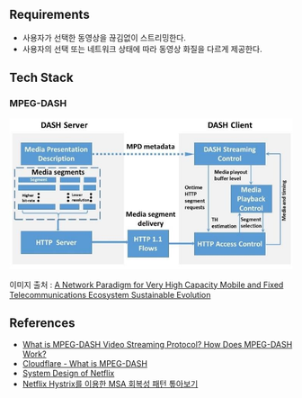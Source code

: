 ## Requirements
* 사용자가 선택한 동영상을 끊김없이 스트리밍한다.
* 사용자의 선택 또는 네트워크 상태에 따라 동영상 화질을 다르게 제공한다.


## Tech Stack
### MPEG-DASH 
![MPEG-DASH-system-architecture.png](./MPEG-DASH-system-architecture.png)

이미지 출처 : [A Network Paradigm for Very High Capacity Mobile and Fixed Telecommunications Ecosystem Sustainable Evolution](https://www.researchgate.net/publication/343088672_A_Network_Paradigm_for_Very_High_Capacity_Mobile_and_Fixed_Telecommunications_Ecosystem_Sustainable_Evolution)

## References
* [What is MPEG-DASH Video Streaming Protocol? How Does MPEG-DASH Work?](https://ottverse.com/mpeg-dash-video-streaming-the-complete-guide/#content)
* [Cloudflare - What is MPEG-DASH ](https://www.cloudflare.com/ko-kr/learning/video/what-is-mpeg-dash/)
* [System Design of Netflix](https://medium.com/@lazygeek78/system-design-of-netflix-8a31bf9ca53f)
* [Netflix Hystrix를 이용한 MSA 회복성 패턴 톺아보기](https://dev.gmarket.com/40)
